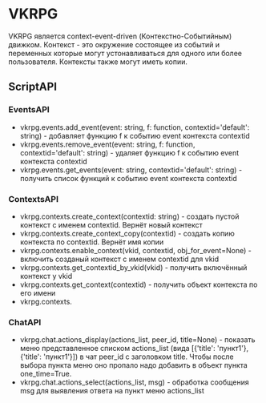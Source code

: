 # VKRPG

VKRPG является context-event-driven (Контекстно-Событийным) движком.
Контекст - это окружение состоящее из событий и переменных которые могут устонавливаться для одного или более пользователя. Контексты также могут иметь копии.

## ScriptAPI
### EventsAPI
- vkrpg.events.add_event(event: string, f: function, contextid='default': string) - добавляет функцию f к событию event контекста contextid
- vkrpg.events.remove_event(event: string, f: function, contextid='default': string) - удаляет функцию f к событию event контекста contextid
- vkrpg.events.get_events(event: string, contextid='default': string) - получить список функций к событию event контекста contextid

### ContextsAPI
- vkrpg.contexts.create_context(contextid: string) - создать пустой контекст c именем contextid. Вернёт новый контекст
- vkrpg.contexts.create\_context\_copy(contextid) - создать копию контекста по contextid. Вернёт имя копии
- vkrpg.contexts.enable\_context(vkid, contextid, obj\_for_event=None) - включить созданый контекст с именем contextid для vkid 
- vkrpg.contexts.get\_contextid\_by_vkid(vkid) - получить включённый контекст у vkid
- vkrpg.contexts.get_context(contextid) - получить объект контекста по его имени
- vkrpg.contexts.

### ChatAPI
- vkrpg.chat.actions\_display(actions\_list, peer\_id, title=None) - показать меню представленное списком actions_list (вида [{'title': 'пункт1'}, {'title': 'пункт1'}]) в чат peer\_id с заголовком title. Чтобы после выбора пункта меню оно пропало надо добавить в объект пункта one\_time=True.
- vkrpg.chat.actions\_select(actions_list, msg) - обработка сообщения msg для выявления ответа на пункт меню actions\_list